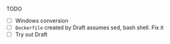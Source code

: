 


TODO

- [ ]  Windows conversion
  - [ ] `Dockerfile` created by Draft assumes sed, bash shell. Fix it
  - [ ] Try out Draft
